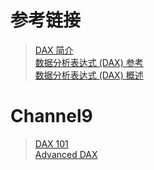 # 参考链接
>[DAX 简介](https://powerbi.microsoft.com/zh-cn/guided-learning/powerbi-learning-7-1-intro-to-dax/)<br>
>[数据分析表达式 (DAX) 参考](https://msdn.microsoft.com/zh-cn/library/gg413422.aspx)<br>
>[数据分析表达式 (DAX) 概述](https://msdn.microsoft.com/zh-cn/library/gg399181.aspx)<br>

# Channel9
>[DAX 101](https://channel9.msdn.com/Events/Microsoft-Data-Insights-Summit/2016/WKS007)<br>
>[Advanced DAX](https://channel9.msdn.com/Events/Microsoft-Data-Insights-Summit/2016/WKS020)<br>
